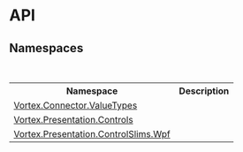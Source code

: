 # API
 


## Namespaces
&nbsp;<table><tr><th>Namespace</th><th>Description</th></tr><tr><td><a href="N_Vortex_Connector_ValueTypes.md">Vortex.Connector.ValueTypes</a></td><td></td></tr><tr><td><a href="G_Vortex_Presentation_Controls.md">Vortex.Presentation.Controls</a></td><td></td></tr><tr><td><a href="G_Vortex_Presentation_ControlSlims_Wpf.md">Vortex.Presentation.ControlSlims.Wpf</a></td><td></td></tr></table>&nbsp;

